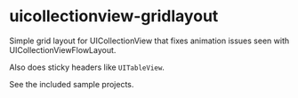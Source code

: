 uicollectionview-gridlayout
===========================

Simple grid layout for UICollectionView that fixes animation issues seen with UICollectionViewFlowLayout.

Also does sticky headers like `UITableView`.

See the included sample projects.
